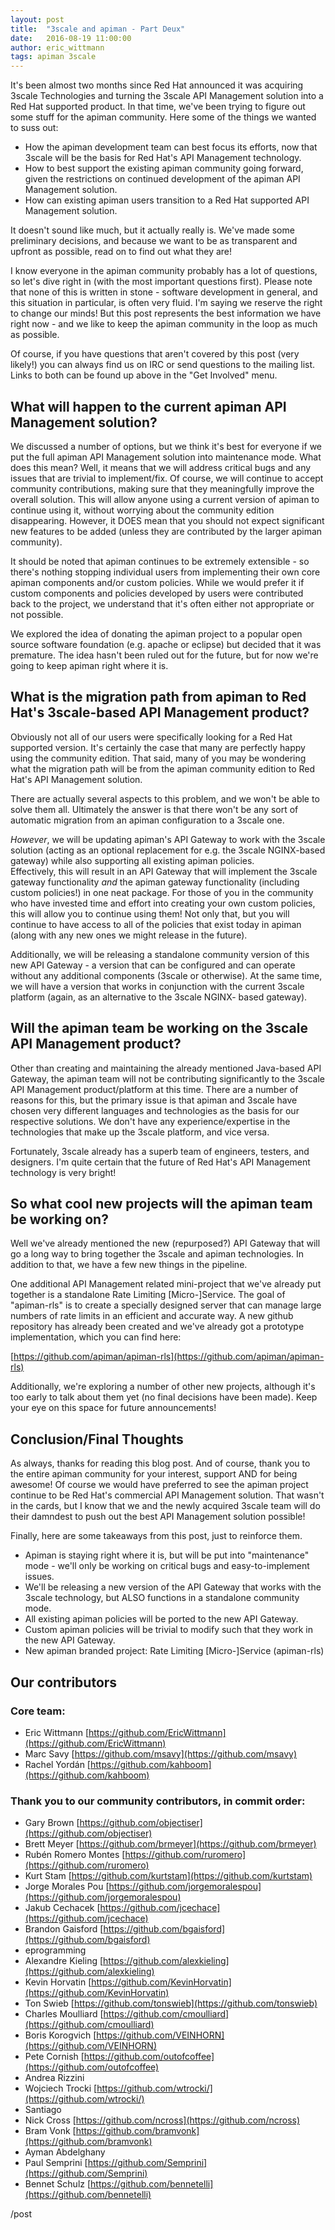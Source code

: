 ```yaml
---
layout: post
title:  "3scale and apiman - Part Deux"
date:   2016-08-19 11:00:00
author: eric_wittmann
tags: apiman 3scale
---
```


It's been almost two months since Red Hat announced it was acquiring 3scale Technologies and turning 
the 3scale API Management solution into a Red Hat supported product.  In that time, we've been trying 
to figure out some stuff for the apiman community.  Here some of the things we wanted to suss out:

* How the apiman development team can best focus its efforts, now that 3scale will be the basis for Red Hat's API Management technology.
* How to best support the existing apiman community going forward, given the restrictions on continued development of the apiman API Management solution.
* How can existing apiman users transition to a Red Hat supported API Management solution.

It doesn't sound like much, but it actually really is.  We've made some preliminary decisions, and 
because we want to be as transparent and upfront as possible, read on to find out what they are!

<!--more-->

I know everyone in the apiman community probably has a lot of questions, so let's dive right in (with 
the most important questions first).  Please note that none of this is written in stone - software 
development in general, and this situation in particular, is often very fluid.  I'm saying we reserve 
the right to change our minds!  But this post represents the best information we have right now - and 
we like to keep the apiman community in the loop as much as possible.

Of course, if you have questions that aren't covered by this post (very likely!) you can always find 
us on IRC or send questions to the mailing list.  Links to both can be found up above in the "Get 
Involved" menu.


## What will happen to the current apiman API Management solution?
We discussed a number of options, but we think it's best for everyone if we put the full apiman API 
Management solution into maintenance mode.  What does this mean?  Well, it means that we will address 
critical bugs and any issues that are trivial to implement/fix.  Of course, we will continue to accept 
community contributions, making sure that they meaningfully improve the overall solution.  This will 
allow anyone using a current version of apiman to continue using it, without worrying about the 
community edition disappearing.  However, it DOES mean that you should not expect significant new 
features to be added (unless they are contributed by the larger apiman community).

It should be noted that apiman continues to be extremely extensible - so there's nothing stopping 
individual users from implementing their own core apiman components and/or custom policies.  While 
we would prefer it if custom components and policies developed by users were contributed back to 
the project, we understand that it's often either not appropriate or not possible.

We explored the idea of donating the apiman project to a popular open source software foundation 
(e.g. apache or eclipse) but decided that it was premature.  The idea hasn't been ruled out for 
the future, but for now we're going to keep apiman right where it is.


## What is the migration path from apiman to Red Hat's 3scale-based API Management product?
Obviously not all of our users were specifically looking for a Red Hat supported version.  It's 
certainly the case that many are perfectly happy using the community edition.  That said, many of 
you may be wondering what the migration path will be from the apiman community edition to Red Hat's 
API Management solution.  

There are actually several aspects to this problem, and we won't be able to solve them all.  Ultimately 
the answer is that there won't be any sort of automatic migration from an apiman configuration to a 3scale 
one.

*However*, we will be updating apiman's API Gateway to work with the 3scale solution (acting as an optional 
replacement for e.g. the 3scale NGINX-based gateway) while also supporting all existing apiman policies.  
Effectively, this will result in an API Gateway that will implement the 3scale gateway functionality *and* 
the apiman gateway functionality (including custom policies!) in one neat package.  For those of you in 
the community who have invested time and effort into creating your own custom policies, this will allow 
you to continue using them!  Not only that, but you will continue to have access to all of the policies 
that exist today in apiman (along with any new ones we might release in the future).

Additionally, we will be releasing a standalone community version of this new API Gateway - a version that 
can be configured and can operate without any additional components (3scale or otherwise).  At the same 
time, we will have a version that works in conjunction with the current 3scale platform (again, as an 
alternative to the 3scale NGINX- based gateway).


## Will the apiman team be working on the 3scale API Management product?
Other than creating and maintaining the already mentioned Java-based API Gateway, the apiman team will not 
be contributing significantly to the 3scale API Management product/platform at this time.  There are a 
number of reasons for this, but the primary issue is that apiman and 3scale have chosen very different 
languages and technologies as the basis for our respective solutions.  We don't have any experience/expertise 
in the technologies that make up the 3scale platform, and vice versa.

Fortunately, 3scale already has a superb team of engineers, testers, and designers.  I'm quite certain that 
the future of Red Hat's API Management technology is very bright!


## So what cool new projects will the apiman team be working on?
Well we've already mentioned the new (repurposed?) API Gateway that will go a long way to bring together the 
3scale and apiman technologies.  In addition to that, we have a few new things in the pipeline.

One additional API Management related mini-project that we've already put together is a standalone Rate 
Limiting [Micro-]Service.  The goal of "apiman-rls" is to create a specially designed server that can manage 
large numbers of rate limits in an efficient and accurate way.  A new github repository has already been 
created and we've already got a prototype implementation, which you can find here:

[https://github.com/apiman/apiman-rls](https://github.com/apiman/apiman-rls)

Additionally, we're exploring a number of other new projects, although it's too early to talk about them
yet (no final decisions have been made).  Keep your eye on this space for future announcements!


## Conclusion/Final Thoughts
As always, thanks for reading this blog post.  And of course, thank you to the entire apiman community 
for your interest, support AND for being awesome!  Of course we would have preferred to see the apiman 
project continue to be Red Hat's commercial API Management solution.  That wasn't in the cards, but I 
know that we and the newly acquired 3scale team will do their damndest to push out the best API Management 
solution possible!

Finally, here are some takeaways from this post, just to reinforce them.

* Apiman is staying right where it is, but will be put into "maintenance" mode - we'll only be working on critical bugs and easy-to-implement issues.
* We'll be releasing a new version of the API Gateway that works with the 3scale technology, but ALSO functions in a standalone community mode.
* All existing apiman policies will be ported to the new API Gateway.
* Custom apiman policies will be trivial to modify such that they work in the new API Gateway.
* New apiman branded project:  Rate Limiting [Micro-]Service (apiman-rls)


## Our contributors

### Core team:
* Eric Wittmann [https://github.com/EricWittmann](https://github.com/EricWittmann)
* Marc Savy [https://github.com/msavy](https://github.com/msavy)
* Rachel Yordán [https://github.com/kahboom](https://github.com/kahboom)

### Thank you to our community contributors, in commit order:
* Gary Brown [https://github.com/objectiser](https://github.com/objectiser)
* Brett Meyer [https://github.com/brmeyer](https://github.com/brmeyer)
* Rubén Romero Montes [https://github.com/ruromero](https://github.com/ruromero)
* Kurt Stam [https://github.com/kurtstam](https://github.com/kurtstam)
* Jorge Morales Pou [https://github.com/jorgemoralespou](https://github.com/jorgemoralespou)
* Jakub Cechacek [https://github.com/jcechace](https://github.com/jcechace)
* Brandon Gaisford [https://github.com/bgaisford](https://github.com/bgaisford)
* eprogramming
* Alexandre Kieling [https://github.com/alexkieling](https://github.com/alexkieling)
* Kevin Horvatin [https://github.com/KevinHorvatin](https://github.com/KevinHorvatin)
* Ton Swieb [https://github.com/tonswieb](https://github.com/tonswieb)
* Charles Moulliard [https://github.com/cmoulliard](https://github.com/cmoulliard)
* Boris Korogvich [https://github.com/VEINHORN](https://github.com/VEINHORN)
* Pete Cornish [https://github.com/outofcoffee](https://github.com/outofcoffee)
* Andrea Rizzini
* Wojciech Trocki [https://github.com/wtrocki/](https://github.com/wtrocki/)
* Santiago
* Nick Cross [https://github.com/ncross](https://github.com/ncross)
* Bram Vonk [https://github.com/bramvonk](https://github.com/bramvonk)
* Ayman Abdelghany
* Paul Semprini [https://github.com/Semprini](https://github.com/Semprini)
* Bennet Schulz [https://github.com/bennetelli](https://github.com/bennetelli)

/post
